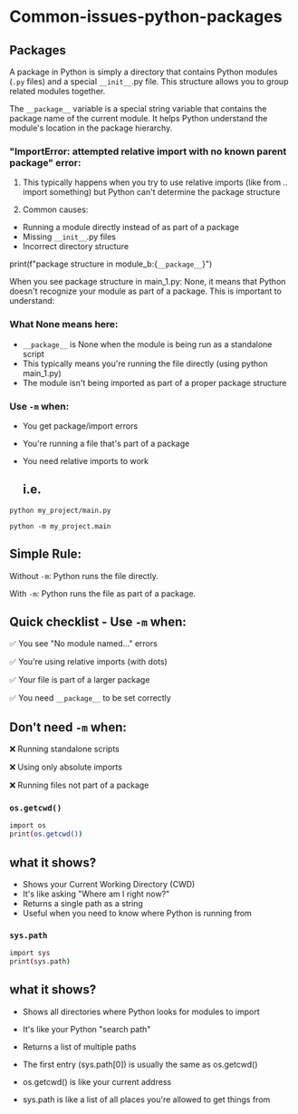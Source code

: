 # Common-issues-python-packages

## Packages

A package in Python is simply a directory that contains Python modules (```.py``` files) and a special ```__init__```.py file. This structure allows you to group related modules together.

The ```__package__``` variable is a special string variable that contains the package name of the current module. It helps Python understand the module's location in the package hierarchy.

### "ImportError: attempted relative import with no known parent package" error:

1. This typically happens when you try to use relative imports (like from .. import something) but Python can't determine the package structure

2. Common causes:
- Running a module directly instead of as part of a package
- Missing ```__init__```.py files
- Incorrect directory structure

print(f"package structure in module_b:{```__package__```}")

When you see package structure in main_1.py: None, it means that Python doesn't recognize your module as part of a package. This is important to understand:

### What None means here:

- ```__package__``` is None when the module is being run as a standalone script
- This typically means you're running the file directly (using python main_1.py)
- The module isn't being imported as part of a proper package structure


### Use ```-m``` when:

- You get package/import errors
- You're running a file that's part of a package
- You need relative imports to work

  ## i.e.

```python my_project/main.py```

```python -m my_project.main```

## Simple Rule:

Without ```-m```: Python runs the file directly.

With ```-m```: Python runs the file as part of a package.

## Quick checklist - Use ```-m``` when:

✅ You see "No module named..." errors

✅ You're using relative imports (with dots)

✅ Your file is part of a larger package

✅ You need ```__package__``` to be set correctly

## Don't need ```-m``` when:

❌ Running standalone scripts

❌ Using only absolute imports

❌ Running files not part of a package

### ```os.getcwd()```
```bash
import os
print(os.getcwd())
```
## what it shows?
- Shows your Current Working Directory (CWD)
- It's like asking "Where am I right now?"
- Returns a single path as a string
- Useful when you need to know where Python is running from

### ```sys.path```
 ```bash
import sys
print(sys.path)
```
## what it shows?
- Shows all directories where Python looks for modules to import
- It's like your Python "search path"
- Returns a list of multiple paths
- The first entry (sys.path[0]) is usually the same as os.getcwd()

- os.getcwd() is like your current address
- sys.path is like a list of all places you're allowed to get things from
